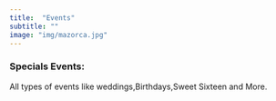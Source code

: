```yaml
---
title:  "Events"
subtitle: ""
image: "img/mazorca.jpg"
---
```


### Specials Events:

  All types of events like weddings,Birthdays,Sweet Sixteen and More.
